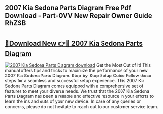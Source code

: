 ## 2007 Kia Sedona Parts Diagram Free Pdf Download - Part-OVV New Repair Owner Guide RhZSB

# <h2><a href="http://dfnhfoi.blite.top/?on=2007+Kia+Sedona+Parts+Diagram">🔗Download New 👉🔴 2007 Kia Sedona Parts Diagram</a></h2>

[![2007 Kia Sedona Parts Diagram download](https://i.imgur.com/lujVjoI.png)](http://dfnhfoi.blite.top/?on=2007+Kia+Sedona+Parts+Diagram)
Get the Most Out of It! This manual offers tips and tricks to maximize the performance of your new 2007 Kia Sedona Parts Diagram. Step-by-Step Setup Guide Follow these steps for a seamless and successful setup experience. This 2007 Kia Sedona Parts Diagram comes equipped with a comprehensive set of features to meet your diverse needs. We trust that the 2007 Kia Sedona Parts Diagram has been a reliable and effective resource in your efforts to learn the ins and outs of your new device. In case of any queries or concerns, please do not hesitate to reach out to our customer service team.
